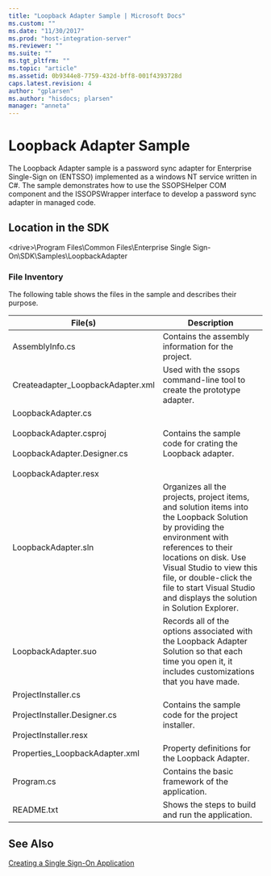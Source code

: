 ```yaml
---
title: "Loopback Adapter Sample | Microsoft Docs"
ms.custom: ""
ms.date: "11/30/2017"
ms.prod: "host-integration-server"
ms.reviewer: ""
ms.suite: ""
ms.tgt_pltfrm: ""
ms.topic: "article"
ms.assetid: 0b9344e8-7759-432d-bff8-001f4393728d
caps.latest.revision: 4
author: "gplarsen"
ms.author: "hisdocs; plarsen"
manager: "anneta"
---
```

# Loopback Adapter Sample
The Loopback Adapter sample is a password sync adapter for Enterprise Single-Sign on (ENTSSO) implemented as a windows NT service written in C#. The sample demonstrates how to use the SSOPSHelper COM component and the ISSOPSWrapper interface to develop a password sync adapter in managed code.  
  
## Location in the SDK  
 \<drive>\Program Files\Common Files\Enterprise Single Sign-On\SDK\Samples\LoopbackAdapter  
  
### File Inventory  
 The following table shows the files in the sample and describes their purpose.  
  
|File(s)|Description|  
|---------------|-----------------|  
|AssemblyInfo.cs|Contains the assembly information for the project.|  
|Createadapter_LoopbackAdapter.xml|Used with the ssops command-line tool to create the prototype adapter.|  
|LoopbackAdapter.cs<br /><br /> LoopbackAdapter.csproj<br /><br /> LoopbackAdapter.Designer.cs<br /><br /> LoopbackAdapter.resx|Contains the sample code for crating the Loopback adapter.|  
|LoopbackAdapter.sln|Organizes all the projects, project items, and solution items into the Loopback Solution by providing the environment with references to their locations on disk. Use Visual Studio to view this file, or double-click the file to start Visual Studio  and displays the solution in Solution Explorer.|  
|LoopbackAdapter.suo|Records all of the options associated with the Loopback Adapter Solution so that each time you open it, it includes customizations that you have made.|  
|ProjectInstaller.cs<br /><br /> ProjectInstaller.Designer.cs<br /><br /> ProjectInstaller.resx|Contains the sample code for the project installer.|  
|Properties_LoopbackAdapter.xml|Property definitions for the Loopback Adapter.|  
|Program.cs|Contains the basic framework of the application.|  
|README.txt|Shows the steps to build and run the application.|  
  
## See Also  
 [Creating a Single Sign-On Application](../esso/creating-a-single-sign-on-application.md)